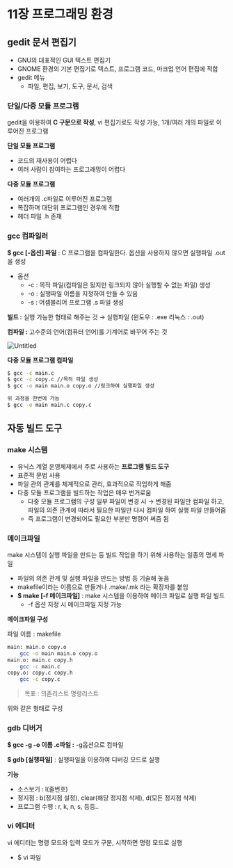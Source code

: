# 11장 프로그래밍 환경

## gedit 문서 편집기

- GNU의 대표적인 GUI 텍스트 편집기
- GNOME 환경의 기본 편집기로 텍스트, 프로그램 코드, 마크업 언어 편집에 적합
- gedit 메뉴
    - 파일, 편집, 보기, 도구, 문서, 검색
    

### 단일/다중 모듈 프로그램

gedit을 이용하여 **C 구문으로 작성**, vi 편집기로도 작성 가능, 1개/여러 개의 파일로 이루어진 프로그램

**단일 모듈 프로그램**

- 코드의 재사용이 어렵다
- 여러 사람이 참여하는 프로그래밍이 어렵다

**다중 모듈 프로그램**

- 여러개의 .c파일로 이루어진 프로그램
- 복잡하며 대단위 프로그램인 경우에 적합
- 헤더 파일 .h 존재

### gcc 컴파일러

**$ gcc [-옵션] 파일** : C 프로그램을 컴파일한다. 옵션을 사용하지 않으면 실행파일 .out을 생성

- 옵션
    - -c : 목적 파일(컴파일은 됬지만 링크되지 않아 실행할 수 없는 파일) 생성
    - -o : 실행파일 이름을 지정하여 만들 수 있음
    - -s : 어셈블리어 프로그램 .s 파일 생성

**빌드 :** 실행 가능한 형태로 해주는 것 → 실행파일 (윈도우 : .exe 리눅스 : .out)

**컴파일 :** 고수준의 언어(컴퓨터 언어)를 기계어로 바꾸어 주는 것

![Untitled](11%E1%84%8C%E1%85%A1%E1%86%BC%20%E1%84%91%E1%85%B3%E1%84%85%E1%85%A9%E1%84%80%E1%85%B3%E1%84%85%E1%85%A2%E1%84%86%E1%85%B5%E1%86%BC%20%E1%84%92%E1%85%AA%E1%86%AB%E1%84%80%E1%85%A7%E1%86%BC%20f7c0d40673cb42c683f67339f095e795/Untitled.png)

**다중 모듈 프로그램 컴파일**

```bash
$ gcc -c main.c
$ gcc -c copy.c //목적 파일 생성
$ gcc -o main main.o copy.o //링크하여 실행파일 생성

위 과정을 한번에 가능
$ gcc -o main main.c copy.c
```

## 자동 빌드 도구

### make 시스템

- 유닉스 계열 운영체제에서 주로 사용하는 **프로그램 빌드 도구**
- 표준적 문법 사용
- 파일 관의 관계를 체계적으로 관리, 효과적으로 작업하게 해줌
- 다중 모듈 프로그램을 빌드하는 작업은 매우 번거로움
    - 다중 모듈 프로그램의 구성 일부 파일이 변경 시 → 변경된 파일만 컴파일 하고, 파일의 의존 관계에 따라서 필요한 파일만 다시 컴파일 하여 실행 파일 만들어줌
    - 즉 프로그램이 변경되어도 필요한 부분만 명령어 써줌 됨

### 메이크파일

make 시스템이 실행 파일을 만드는 등 빌드 작업을 하기 위해 사용하는 일종의 명세 파일

- 파일의 의존 관계 및 실행 파일을 만드는 방법 등 기술해 놓음
- makefile이라는 이름으로 만들거나 .make/.mk 라는 확장자를 붙임
- **$ make [-f 메이크파일]** : make 시스템을 이용하여 메이크 파일로 실행 파일 빌드
    - -f 옵션 지정 시 메이크파일 지정 가능

**메이크파일 구성**

파일 이름 : makefile

```bash
main: main.o copy.o
	gcc -o main main.o copy.o
main.o: main.c copy.h
	gcc -c main.c
copy.o: copy.c copy.h
	gcc -c copy.c
```

> 목표 : 의존리스트
      명령리스트
> 

위와 같은 형태로 구성

### gdb 디버거

**$ gcc -g -o 이름 .c파일 :** -g옵션으로 컴파일

**$ gdb [실행파일]** : 실행파일을 이용하여 디버깅 모드로 실행

**기능**

- 소스보기 : l(줄번호)
- 정지점 : b(정지점 설정), clear(해당 정지점 삭제), d(모든 정지점 삭제)
- 프로그램 수행 : r, k, n, s, 등등..

### vi 에디터

vi 에디터는 명령 모드와 입력 모드가 구분, 시작하면 명령 모드로 실행

- $ vi 파일